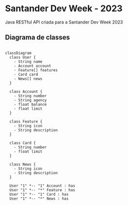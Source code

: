 # Santander Dev Week - 2023
Java RESTful API criada para a Santander Dev Week 2023

## Diagrama de classes

```mermaid

classDiagram
  class User {
    - String name
    - Account account
    - Feature[] features
    - Card card
    - News[] news
  }

  class Account {
    - String number
    - String agency
    - float balance
    - float limit
  }

  class Feature {
    - String icon
    - String description
  }

  class Card {
    - String number
    - float limit
  }

  class News {
    - String icon
    - String description
  }

  User "1" *-- "1" Account : has
  User "1" *-- "*" Feature : has
  User "1" *-- "1" Card : has
  User "1" *-- "*" News : has




```
